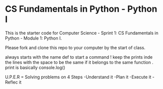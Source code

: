 # CS Fundamentals in Python - Python I

This is the starter code for Computer Science - Sprint 1: CS Fundamentals in Python - Module 1: Python I.

Please fork and clone this repo to your computer by the start of class.

always starts with the name def to start a command ! 
keep the prints inde the lines with the space to be the same if it belongs to the same function . 
print is basically console.log()

U.P.E.R  = Solving problems on 4 Steps 
-Understand it 
-Plan it 
-Execute it
-Reflec it 

